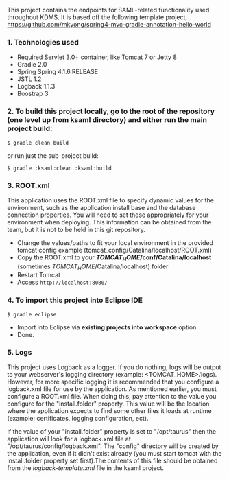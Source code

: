 This project contains the endpoints for SAML-related functionality used throughout KDMS. It is based off the following template project, https://github.com/mkyong/spring4-mvc-gradle-annotation-hello-world

### 1. Technologies used
* Required Servlet 3.0+ container, like Tomcat 7 or Jetty 8
* Gradle 2.0
* Spring Spring 4.1.6.RELEASE
* JSTL 1.2
* Logback 1.1.3
* Boostrap 3

### 2. To build this project locally, go to the root of the repository (one level up from ksaml directory) and either run the main project build:
```shell
$ gradle clean build
```
or run just the sub-project build:
```shell
$ gradle :ksaml:clean :ksaml:build
```

### 3. ROOT.xml
This application uses the ROOT.xml file to specify dynamic values for the environment, such as the application install base and the database connection properties. You will need to set these appropriately for your environment when deploying. This information can be obtained from the team, but it is not to be held in this git repository.
* Change the values/paths to fit your local environment in the provided tomcat config example (tomcat_config/Catalina/localhost/ROOT.xml)
* Copy the ROOT.xml to your **$TOMCAT_HOME$/conf/Catalina/localhost** (sometimes $TOMCAT_HOME$/Catalina/localhost) folder
* Restart Tomcat
* Access ```http://localhost:8080/```

### 4. To import this project into Eclipse IDE
```$ gradle eclipse```
* Import into Eclipse via **existing projects into workspace** option.
* Done.


### 5. Logs
This project uses Logback as a logger. If you do nothing, logs will be output to your webserver's logging directory (example: <TOMCAT_HOME>/logs). However, for more specific logging it is recommended that you configure a logback.xml file for use by the application. As mentioned earlier, you must configure a ROOT.xml file. When doing this, pay attention to the value you configure for the "install.folder" property. This value will be the location where the application expects to find some other files it loads at runtime (example: certificates, logging configuration, ect).

If the value of your "install.folder" property is set to "/opt/taurus" then the application will look for a logback.xml file at "/opt/taurus/config/logback.xml". The "config" directory will be created by the application, even if it didn't exist already (you must start tomcat with the install.folder property set first).The contents of this file should be obtained from the *logback-template.xml* file in the ksaml project. 
